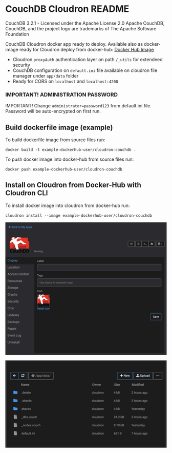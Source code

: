 # CouchDB Cloudron README
CouchDB 3.2.1 - Licensed under the Apache License 2.0 Apache CouchDB, CouchDB, and the project logo are trademarks of The Apache Software Foundation

CouchDB Cloudron docker app ready to deploy.
Available also as docker-image ready for Cloudron deploy from docker-hub: [Docker Hub Image](https://hub.docker.com/r/terapolis/cloudron-couchdb)

- Cloudron `proxyAuth` authentication layer on path `/_utils` for extendeed security
- CouchDB configuration on `default.ini` file available on cloudron file manager under `app/data` folder
- Ready for CORS on `localhost` and `localhost:4200`


### IMPORTANT! ADMINISTRATION PASSWORD
IMPORTANT! Change `administrator=password123` from default.ini file. Password will be auto-encrypted on first run.

## Build dockerfile image (example)

To build dockerfile image from source files run:
```
docker build -t example-dockerhub-user/cloudron-couchdb .
```

To push docker image into docker-hub from source files run:
```
docker push example-dockerhub-user/cloudron-couchdb
```
## Install on Cloudron from Docker-Hub with Cloudron CLI
To install docker image into cloudron from docker-hub run:
 ```
cloudron install --image example-dockerhub-user/cloudron-couchdb
```

![Cloudron Application](cloudron-app-couchdb.jpg)

![Cloudron Filemanager](cloudron-filemanager-couchdb.jpg)